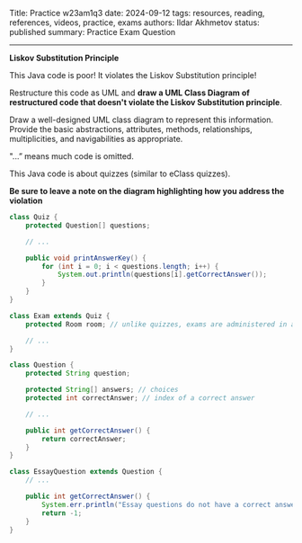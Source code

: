 Title: Practice w23am1q3
date: 2024-09-12
tags: resources, reading, references, videos, practice, exams
authors: Ildar Akhmetov
status: published
summary: Practice Exam Question

----

**Liskov Substitution Principle**

This Java code is poor! It violates the Liskov Substitution principle!

Restructure this code as UML and **draw a UML Class Diagram of restructured code that doesn't violate the Liskov Substitution principle**.

Draw a well-designed UML class diagram to represent this information. Provide the basic abstractions, attributes, methods, relationships, multiplicities, and navigabilities as appropriate.

"...” means much code is omitted.

This Java code is about quizzes (similar to eClass quizzes).

**Be sure to leave a note on the diagram highlighting how you address the violation**

```.java
class Quiz {
    protected Question[] questions;

    // ...

    public void printAnswerKey() {
        for (int i = 0; i < questions.length; i++) {
            System.out.println(questions[i].getCorrectAnswer());
        }
    }
}

class Exam extends Quiz {
    protected Room room; // unlike quizzes, exams are administered in a room

    // ...
}

class Question {
    protected String question;

    protected String[] answers; // choices
    protected int correctAnswer; // index of a correct answer

    // ...

    public int getCorrectAnswer() {
        return correctAnswer;
    }
}

class EssayQuestion extends Question {
    // ...

    public int getCorrectAnswer() {
        System.err.println("Essay questions do not have a correct answer.");
        return -1;
    }
}
```